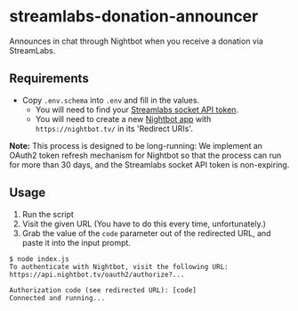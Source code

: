 # streamlabs-donation-announcer

Announces in chat through Nightbot when you receive a donation via StreamLabs.

## Requirements

- Copy `.env.schema` into `.env` and fill in the values.
  - You will need to find your [Streamlabs socket API token](https://streamlabs.com/dashboard#/settings/api-settings).
  - You will need to create a new [Nightbot app](https://nightbot.tv/account/applications) with `https://nightbot.tv/` in its 'Redirect URIs'.

**Note:** This process is designed to be long-running: We implement an OAuth2 token refresh mechanism for Nightbot
so that the process can run for more than 30 days, and the Streamlabs socket API token is non-expiring.

## Usage

1. Run the script
2. Visit the given URL (You have to do this every time, unfortunately.)
3. Grab the value of the `code` parameter out of the redirected URL, and paste it into the input prompt.

```
$ node index.js
To authenticate with Nightbot, visit the following URL:
https://api.nightbot.tv/oauth2/authorize?...

Authorization code (see redirected URL): [code]
Connected and running...
```
